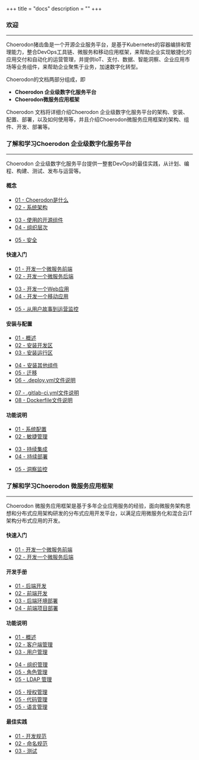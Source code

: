 +++
title = "docs"
description = ""
+++

### 欢迎
---

Choerodon猪齿鱼是一个开源企业服务平台，是基于Kubernetes的容器编排和管理能力，整合DevOps工具链、微服务和移动应用框架，来帮助企业实现敏捷化的应用交付和自动化的运营管理，并提供IoT、支付、数据、智能洞察、企业应用市场等业务组件，来帮助企业聚焦于业务，加速数字化转型。

Choerodon的文档两部分组成，即

- **Choerodon 企业级数字化服务平台**
- **Choerodon微服务应用框架**

Choerodon 文档将详细介绍Choerodon 企业级数字化服务平台的架构、安装、配置、部署，以及如何使用等，并且介绍Choerodon微服务应用框架的架构、组件、开发、部署等。


### 了解和学习Choerodon 企业级数字化服务平台
---

Choerodon 企业级数字化服务平台提供一整套DevOps的最佳实践，从计划、编程、构建、测试、发布与运营等。

<div class="row">
<h4>概念</h4>
<div class="col-md-3">
<ul>
    <li><a href="./concept/choerodon-concept">01 - Choerodon是什么</a></li>
    <li><a href="./concept/choerodon-system-architecture">02 - 系统架构</a></li>
</ul>
</div>
<div class="col-md-3">
<ul>
    <li><a href="./concept/choerodon-opensource-component">03 - 使用的开源组件</a></li>
    <li><a href="./concept/choerodon-org">04 - 组织层次</a></li>
</ul>
</div>

<div class="col-md-3">
<ul>
    <li><a href="./concept/security/security-overview">05 - 安全</a></li>
</ul>
</div>
</div>


<div class="row">
<h4>快速入门</h4>
<div class="col-md-3">
<ul>
    <li><a href="./quick-start/microservice-front">01 - 开发一个微服务前端</a></li>
    <li><a href="./quick-start/microservice-backend">02 - 开发一个微服务后端</a></li>
</ul>
</div>
<div class="col-md-3">
<ul>
    <li><a href="./quick-start/web-application">03 - 开发一个Web应用</a></li>
    <li><a href="./quick-start/mobile-application">04 - 开发一个移动应用</a></li>
</ul>
</div>

<div class="col-md-3">
<ul>
    <li><a href="./quick-start/story-monitor">05 - 从用户故事到运营监控</a></li>
</ul>
</div>
</div>

<div class="row">
<h4>安装与配置</h4>
<div class="col-md-3">
<ul>
    <li><a href="./installation-configuration/installation-overview">01 - 概述</a></li>
    <li><a href="./installation-configuration/development-install-guide">02 - 安装开发区</a></li>
    <li><a href="./installation-configuration/deployment-install-guide">03 - 安装运行区</a></li>
</ul>
</div>
<div class="col-md-3">
<ul>
    <li><a href="./installation-configuration/components/">04 - 安装其他组件</a></li>
    <li><a href="#">05 - 迁移</a></li>
    <li><a href="#">06 - .deploy.yml文件说明</a></li>
</ul>
</div>

<div class="col-md-3">
<ul>
    <li><a href="#">07 - .gitlab-ci.yml文件说明</a></li>
    <li><a href="#">08 - Dockerfile文件说明</a></li>
</ul>
</div>
</div>

<div class="row">
<h4>功能说明</h4>
<div class="col-md-3">
<ul>
    <li><a href="./user-guide/system-configuration">01 - 系统配置</a></li>
    <li><a href="./user-guide/scrum">02 - 敏捷管理</a></li>
</ul>
</div>
<div class="col-md-3">
<ul>
    <li><a href="./user-guide/continuous-integration">03 - 持续集成</a></li>
    <li><a href="./user-guide/continuous-deployment">04 - 持续部署</a></li>
</ul>
</div>

<div class="col-md-3">
<ul>
    <li><a href="./user-guide/洞察监控">05 - 洞察监控</a></li>
</ul>
</div>
</div>

### 了解和学习Choerodon 微服务应用框架
---

Choerodon 微服务应用框架是基于多年企业应用服务的经验，面向微服务架构思想和分布式应用架构研发的分布式应用开发平台，以满足应用微服务化和混合云IT架构分布式应用的开发。

<div class="row">
<h4>快速入门</h4>
<div class="col-md-12">
<ul>
    <li><a href="./microservice-application-framework/quick-start/microservice-front">01 - 开发一个微服务前端</a></li>
    <li><a href="./microservice-application-framework/quick-start/microservice-backend">02 - 开发一个微服务后端</a></li>
</ul>
</div>
</div>

<div class="row">
<h4>开发手册</h4>
<div class="col-md-12">
<ul>
    <li><a href="./microservice-application-framework/development-guide/">01 - 后端开发</a></li>
    <li><a href="./microservice-application-framework/development-guide">02 - 前端开发</a></li>
    <li><a href="./microservice-application-framework/development-guide">03 - 后端环境部署</a></li>
    <li><a href="./microservice-application-framework/development-guide">04 - 前端项目部署</a></li>
</ul>
</div>
</div>

<div class="row">
<h4>功能说明</h4>
<div class="col-md-3">
<ul>
    <li><a href="./concept/choerodon-concept">01 - 概述</a></li>
    <li><a href="./concept/choerodon-system-architecture">02 - 客户端管理</a></li>
    <li><a href="./concept/choerodon-opensource-component">03 - 用户管理</a></li>
</ul>
</div>
<div class="col-md-3">
<ul>
    <li><a href="./concept/choerodon-org">04 - 组织管理</a></li>
    <li><a href="./concept/security/security-overview">05 - 角色管理</a></li>
    <li><a href="./concept/security/security-overview">05 - LDAP 管理</a></li>
</ul>
</div>

<div class="col-md-3">
<ul>
    <li><a href="./concept/security/security-overview">05 - 授权管理</a></li>
    <li><a href="./concept/security/security-overview">05 - 代码管理</a></li>
    <li><a href="./concept/security/security-overview">05 - 语言管理</a></li>
</ul>
</div>
</div>

<div class="row">
<h4>最佳实践</h4>
<div class="col-md-12">
<ul>
    <li><a href="./concept/choerodon-concept">01 - 开发规范</a></li>
    <li><a href="./concept/choerodon-system-architecture">02 - 命名规范</a></li>
    <li><a href="./concept/choerodon-opensource-component">03 - 测试</a></li>
</ul>
</div>
</div>


